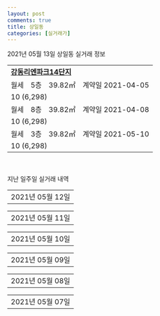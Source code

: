 ```yaml
---
layout: post
comments: true
title: 상일동
categories: [실거래가]
---
```


2021년 05월 13일 상일동 실거래 정보

<table>
  <tr>
    <td colspan="4" style="font-weight: bold;"><a href="https://search.naver.com/search.naver?query=강동리엔파크14단지">강동리엔파크14단지</a></td>
  </tr>
    
  <tr>
    <td>월세</td>
    <td>5층</td>
    <td>39.82㎡</td>
    <td>계약일 2021-04-05</td>
  </tr>
  <tr>
    <td colspan="4">10 (6,298)</td>
  </tr>
    
  <tr>
    <td>월세</td>
    <td>8층</td>
    <td>39.82㎡</td>
    <td>계약일 2021-04-08</td>
  </tr>
  <tr>
    <td colspan="4">10 (6,298)</td>
  </tr>
    
  <tr>
    <td>월세</td>
    <td>3층</td>
    <td>39.82㎡</td>
    <td>계약일 2021-05-10</td>
  </tr>
  <tr>
    <td colspan="4">10 (6,298)</td>
  </tr>
    
</table>
    
<div style="margin-top: 50px; margin-bottom: 13px">지난 일주일 실거래 내역</div>

  <table style="width: 100%; margin-bottom: 1px">
      <tr class="header">
        <td>2021년 05월 12일</td>
      </tr>
      <tr class="child" style="display: none">
        <td>
            
        <table>
          <tr>
            <td colspan="4" style="font-weight: bold;"><a href="https://search.naver.com/search.naver?query=강동리엔파크14단지">강동리엔파크14단지</a></td>
          </tr>

          <tr>
            <td>월세</td>
            <td>2층</td>
            <td>29.84㎡</td>
            <td>계약일 2021-04-06</td>
          </tr>
          <tr>
            <td colspan="4">21 (756)</td>
          </tr>
    
        </table>
        <table style="margin-top: 5px">
          <tr>
            <td colspan="4" style="font-weight: bold;"><a href="https://search.naver.com/search.naver?query=고덕 롯데캐슬 베네루체">고덕 롯데캐슬 베네루체</a></td>
          </tr>
    
          <tr>
            <td>전세</td>
            <td>9층</td>
            <td>84.923㎡</td>
            <td>계약일 2021-04-20</td>
          </tr>
          <tr>
            <td colspan="4">75,000</td>
          </tr>
    
        </table>
    
        </td>
      </tr>
  </table>
    
  <table style="width: 100%; margin-bottom: 1px">
      <tr class="header">
        <td>2021년 05월 11일</td>
      </tr>
      <tr class="child" style="display: none">
        <td>
            
        <table>
          <tr>
            <td colspan="4" style="font-weight: bold;"><a href="https://search.naver.com/search.naver?query=강동리엔파크14단지">강동리엔파크14단지</a></td>
          </tr>

          <tr>
            <td>월세</td>
            <td>4층</td>
            <td>29.84㎡</td>
            <td>계약일 2021-04-06</td>
          </tr>
          <tr>
            <td colspan="4">7 (3,885)</td>
          </tr>
    
          <tr>
            <td>월세</td>
            <td>5층</td>
            <td>39.82㎡</td>
            <td>계약일 2021-04-05</td>
          </tr>
          <tr>
            <td colspan="4">30 (1,442)</td>
          </tr>
    
        </table>
    
        </td>
      </tr>
  </table>
    
  <table style="width: 100%; margin-bottom: 1px">
      <tr class="header">
        <td>2021년 05월 10일</td>
      </tr>
      <tr class="child" style="display: none">
        <td>
            
        <table>
          <tr>
            <td colspan="4" style="font-weight: bold;"><a href="https://search.naver.com/search.naver?query=실거래정보없음">실거래정보없음</a></td>
          </tr>

        </table>
    
        </td>
      </tr>
  </table>
    
  <table style="width: 100%; margin-bottom: 1px">
      <tr class="header">
        <td>2021년 05월 09일</td>
      </tr>
      <tr class="child" style="display: none">
        <td>
            
        <table>
          <tr>
            <td colspan="4" style="font-weight: bold;"><a href="https://search.naver.com/search.naver?query=강동리엔파크14단지">강동리엔파크14단지</a></td>
          </tr>

          <tr>
            <td>월세</td>
            <td>9층</td>
            <td>29.84㎡</td>
            <td>계약일 2021-04-06</td>
          </tr>
          <tr>
            <td colspan="4">7 (3,885)</td>
          </tr>
    
        </table>
    
        </td>
      </tr>
  </table>
    
  <table style="width: 100%; margin-bottom: 1px">
      <tr class="header">
        <td>2021년 05월 08일</td>
      </tr>
      <tr class="child" style="display: none">
        <td>
            
        <table>
          <tr>
            <td colspan="4" style="font-weight: bold;"><a href="https://search.naver.com/search.naver?query=고덕리엔파크3단지">고덕리엔파크3단지</a></td>
          </tr>

          <tr>
            <td>전세</td>
            <td>6층</td>
            <td>59.72㎡</td>
            <td>계약일 2021-05-07</td>
          </tr>
          <tr>
            <td colspan="4">55,000</td>
          </tr>
    
        </table>
        <table style="margin-top: 5px">
          <tr>
            <td colspan="4" style="font-weight: bold;"><a href="https://search.naver.com/search.naver?query=중앙하이츠">중앙하이츠</a></td>
          </tr>
    
          <tr>
            <td>전세</td>
            <td>1층</td>
            <td>59.94㎡</td>
            <td>계약일 2021-04-10</td>
          </tr>
          <tr>
            <td colspan="4">28,850</td>
          </tr>
    
        </table>
    
        </td>
      </tr>
  </table>
    
  <table style="width: 100%; margin-bottom: 1px">
      <tr class="header">
        <td>2021년 05월 07일</td>
      </tr>
      <tr class="child" style="display: none">
        <td>
            
        <table>
          <tr>
            <td colspan="4" style="font-weight: bold;"><a href="https://search.naver.com/search.naver?query=고덕 롯데캐슬 베네루체">고덕 롯데캐슬 베네루체</a></td>
          </tr>

          <tr>
            <td>매매</td>
            <td>17층</td>
            <td>84.923㎡</td>
            <td>계약일 2021-04-12</td>
          </tr>
          <tr>
            <td colspan="4">140,000<br>기존최고가 140,000</td>
          </tr>
    
        </table>
        <table style="margin-top: 5px">
          <tr>
            <td colspan="4" style="font-weight: bold;"><a href="https://search.naver.com/search.naver?query=고덕센트럴아이파크">고덕센트럴아이파크</a></td>
          </tr>
    
          <tr>
            <td>매매</td>
            <td>3층</td>
            <td>59.99㎡</td>
            <td>계약일 2021-04-13</td>
          </tr>
          <tr>
            <td colspan="4">129,152<br>기존최고가 129,152</td>
          </tr>
    
        </table>
        <table style="margin-top: 5px">
          <tr>
            <td colspan="4" style="font-weight: bold;"><a href="https://search.naver.com/search.naver?query=고덕아르테온">고덕아르테온</a></td>
          </tr>
    
          <tr>
            <td>매매</td>
            <td>7층</td>
            <td>114.86㎡</td>
            <td>계약일 2021-04-19</td>
          </tr>
          <tr>
            <td colspan="4">205,127<br>기존최고가 205,127</td>
          </tr>
    
          <tr>
            <td>매매</td>
            <td>16층</td>
            <td>59.98㎡</td>
            <td>계약일 2021-04-11</td>
          </tr>
          <tr>
            <td colspan="4">133,000<br>기존최고가 133,000</td>
          </tr>
    
        </table>
        <table style="margin-top: 5px">
          <tr>
            <td colspan="4" style="font-weight: bold;"><a href="https://search.naver.com/search.naver?query=강동리엔파크14단지">강동리엔파크14단지</a></td>
          </tr>
    
          <tr>
            <td>월세</td>
            <td>8층</td>
            <td>29.84㎡</td>
            <td>계약일 2021-04-08</td>
          </tr>
          <tr>
            <td colspan="4">9 (3,602)</td>
          </tr>
    
          <tr>
            <td>월세</td>
            <td>9층</td>
            <td>39.82㎡</td>
            <td>계약일 2021-04-05</td>
          </tr>
          <tr>
            <td colspan="4">10 (6,298)</td>
          </tr>
    
          <tr>
            <td>월세</td>
            <td>9층</td>
            <td>39.82㎡</td>
            <td>계약일 2021-04-06</td>
          </tr>
          <tr>
            <td colspan="4">10 (6,298)</td>
          </tr>
    
        </table>
    
        </td>
      </tr>
  </table>
    

